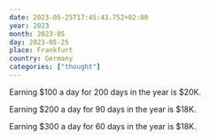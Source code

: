 ```yaml
---
date: 2023-05-25T17:45:43.752+02:00
year: 2023
month: 2023-05
day: 2023-05-25
place: Frankfurt
country: Germany
categories: ["thought"]
---
```

Earning $100 a day for 200 days in the year is $20K.

Earning $200 a day for 90 days in the year is $18K.

Earning $300 a day for 60 days in the year is $18K.
